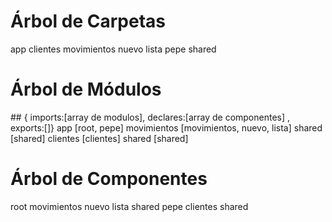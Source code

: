 # Árbol de Carpetas
app 
  clientes
  movimientos 
    nuevo
    lista
  pepe
  shared 

# Árbol de Módulos 
## { imports:[array de modulos], declares:[array de componentes] , exports:[]}
app [root, pepe]
  movimientos [movimientos, nuevo, lista]
    shared [shared]
  clientes [clientes]
    shared [shared]

# Árbol de Componentes 
root
  movimientos
    nuevo
    lista
      shared
  pepe
  clientes
    shared
